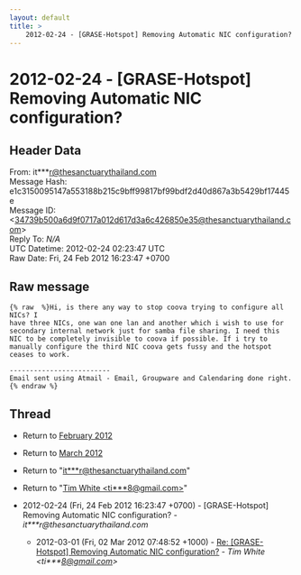 ```yaml
---
layout: default
title: >
    2012-02-24 - [GRASE-Hotspot] Removing Automatic NIC configuration?
---
```


# 2012-02-24 - [GRASE-Hotspot] Removing Automatic NIC configuration?

## Header Data

From: it***r@thesanctuarythailand.com<br>
Message Hash: e1c3150095147a553188b215c9bff99817bf99bdf2d40d867a3b5429bf17445e<br>
Message ID: \<34739b500a6d9f0717a012d617d3a6c426850e35@thesanctuarythailand.com\><br>
Reply To: _N/A_<br>
UTC Datetime: 2012-02-24 02:23:47 UTC<br>
Raw Date: Fri, 24 Feb 2012 16:23:47 +0700<br>

## Raw message

```
{% raw  %}Hi, is there any way to stop coova trying to configure all NICs? I
have three NICs, one wan one lan and another which i wish to use for
secondary internal network just for samba file sharing. I need this
NIC to be completely invisible to coova if possible. If i try to
manually configure the third NIC coova gets fussy and the hotspot
ceases to work.

-------------------------
Email sent using Atmail - Email, Groupware and Calendaring done right.
{% endraw %}
```

## Thread

+ Return to [February 2012](/archive/2012/02)
+ Return to [March 2012](/archive/2012/03)

+ Return to "[it***r<span>@</span>thesanctuarythailand.com](/authors/it___r_at_thesanctuarythailand_com)"
+ Return to "[Tim White <ti***8<span>@</span>gmail.com>](/authors/ti___8_at_gmail_com)"

+ 2012-02-24 (Fri, 24 Feb 2012 16:23:47 +0700) - [GRASE-Hotspot] Removing Automatic NIC configuration? - _it***r@thesanctuarythailand.com_
  + 2012-03-01 (Fri, 02 Mar 2012 07:48:52 +1000) - [Re: [GRASE-Hotspot] Removing Automatic NIC configuration?](/archive/2012/03/2b7d9f609dd913dbc7ec02bf9876ca16e1b3bfd4447001d0ef107769278bf5bf) - _Tim White \<ti***8@gmail.com\>_

